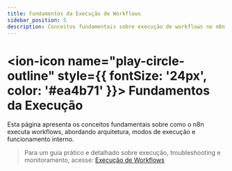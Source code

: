 ```yaml
---
title: Fundamentos da Execução de Workflows
sidebar_position: 5
description: Conceitos fundamentais sobre execução de workflows no n8n.
---
```


# <ion-icon name="play-circle-outline" style={{ fontSize: '24px', color: '#ea4b71' }}></ion-icon> Fundamentos da Execução

Esta página apresenta os conceitos fundamentais sobre como o n8n executa workflows, abordando arquitetura, modos de execução e funcionamento interno.

> Para um guia prático e detalhado sobre execução, troubleshooting e monitoramento, acesse:
> [Execução de Workflows](../../usando-n8n/execucoes/index.md) 